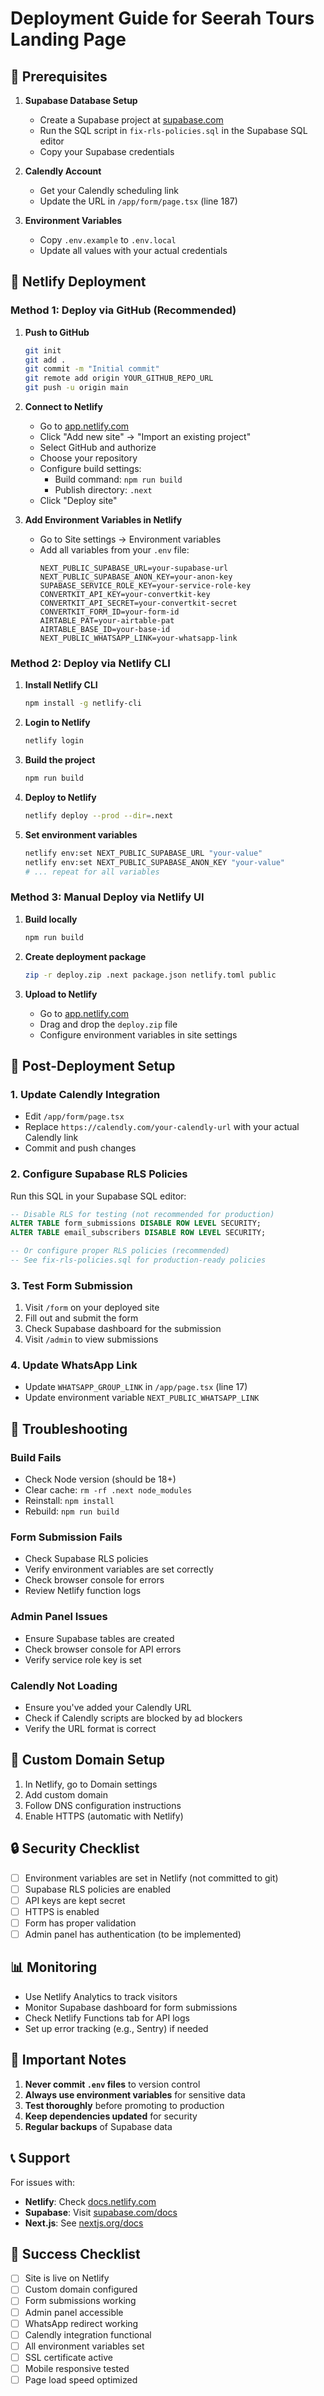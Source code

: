 # Deployment Guide for Seerah Tours Landing Page

## 📝 Prerequisites

1. **Supabase Database Setup**
   - Create a Supabase project at [supabase.com](https://supabase.com)
   - Run the SQL script in `fix-rls-policies.sql` in the Supabase SQL editor
   - Copy your Supabase credentials

2. **Calendly Account**
   - Get your Calendly scheduling link
   - Update the URL in `/app/form/page.tsx` (line 187)

3. **Environment Variables**
   - Copy `.env.example` to `.env.local`
   - Update all values with your actual credentials

## 🚀 Netlify Deployment

### Method 1: Deploy via GitHub (Recommended)

1. **Push to GitHub**
   ```bash
   git init
   git add .
   git commit -m "Initial commit"
   git remote add origin YOUR_GITHUB_REPO_URL
   git push -u origin main
   ```

2. **Connect to Netlify**
   - Go to [app.netlify.com](https://app.netlify.com)
   - Click "Add new site" → "Import an existing project"
   - Select GitHub and authorize
   - Choose your repository
   - Configure build settings:
     - Build command: `npm run build`
     - Publish directory: `.next`
   - Click "Deploy site"

3. **Add Environment Variables in Netlify**
   - Go to Site settings → Environment variables
   - Add all variables from your `.env` file:
     ```
     NEXT_PUBLIC_SUPABASE_URL=your-supabase-url
     NEXT_PUBLIC_SUPABASE_ANON_KEY=your-anon-key
     SUPABASE_SERVICE_ROLE_KEY=your-service-role-key
     CONVERTKIT_API_KEY=your-convertkit-key
     CONVERTKIT_API_SECRET=your-convertkit-secret
     CONVERTKIT_FORM_ID=your-form-id
     AIRTABLE_PAT=your-airtable-pat
     AIRTABLE_BASE_ID=your-base-id
     NEXT_PUBLIC_WHATSAPP_LINK=your-whatsapp-link
     ```

### Method 2: Deploy via Netlify CLI

1. **Install Netlify CLI**
   ```bash
   npm install -g netlify-cli
   ```

2. **Login to Netlify**
   ```bash
   netlify login
   ```

3. **Build the project**
   ```bash
   npm run build
   ```

4. **Deploy to Netlify**
   ```bash
   netlify deploy --prod --dir=.next
   ```

5. **Set environment variables**
   ```bash
   netlify env:set NEXT_PUBLIC_SUPABASE_URL "your-value"
   netlify env:set NEXT_PUBLIC_SUPABASE_ANON_KEY "your-value"
   # ... repeat for all variables
   ```

### Method 3: Manual Deploy via Netlify UI

1. **Build locally**
   ```bash
   npm run build
   ```

2. **Create deployment package**
   ```bash
   zip -r deploy.zip .next package.json netlify.toml public
   ```

3. **Upload to Netlify**
   - Go to [app.netlify.com](https://app.netlify.com)
   - Drag and drop the `deploy.zip` file
   - Configure environment variables in site settings

## 🔧 Post-Deployment Setup

### 1. Update Calendly Integration
- Edit `/app/form/page.tsx`
- Replace `https://calendly.com/your-calendly-url` with your actual Calendly link
- Commit and push changes

### 2. Configure Supabase RLS Policies
Run this SQL in your Supabase SQL editor:
```sql
-- Disable RLS for testing (not recommended for production)
ALTER TABLE form_submissions DISABLE ROW LEVEL SECURITY;
ALTER TABLE email_subscribers DISABLE ROW LEVEL SECURITY;

-- Or configure proper RLS policies (recommended)
-- See fix-rls-policies.sql for production-ready policies
```

### 3. Test Form Submission
1. Visit `/form` on your deployed site
2. Fill out and submit the form
3. Check Supabase dashboard for the submission
4. Visit `/admin` to view submissions

### 4. Update WhatsApp Link
- Update `WHATSAPP_GROUP_LINK` in `/app/page.tsx` (line 17)
- Update environment variable `NEXT_PUBLIC_WHATSAPP_LINK`

## 🐛 Troubleshooting

### Build Fails
- Check Node version (should be 18+)
- Clear cache: `rm -rf .next node_modules`
- Reinstall: `npm install`
- Rebuild: `npm run build`

### Form Submission Fails
- Check Supabase RLS policies
- Verify environment variables are set correctly
- Check browser console for errors
- Review Netlify function logs

### Admin Panel Issues
- Ensure Supabase tables are created
- Check browser console for API errors
- Verify service role key is set

### Calendly Not Loading
- Ensure you've added your Calendly URL
- Check if Calendly scripts are blocked by ad blockers
- Verify the URL format is correct

## 📱 Custom Domain Setup

1. In Netlify, go to Domain settings
2. Add custom domain
3. Follow DNS configuration instructions
4. Enable HTTPS (automatic with Netlify)

## 🔒 Security Checklist

- [ ] Environment variables are set in Netlify (not committed to git)
- [ ] Supabase RLS policies are enabled
- [ ] API keys are kept secret
- [ ] HTTPS is enabled
- [ ] Form has proper validation
- [ ] Admin panel has authentication (to be implemented)

## 📊 Monitoring

- Use Netlify Analytics to track visitors
- Monitor Supabase dashboard for form submissions
- Check Netlify Functions tab for API logs
- Set up error tracking (e.g., Sentry) if needed

## 🚨 Important Notes

1. **Never commit `.env` files** to version control
2. **Always use environment variables** for sensitive data
3. **Test thoroughly** before promoting to production
4. **Keep dependencies updated** for security
5. **Regular backups** of Supabase data

## 📞 Support

For issues with:
- **Netlify**: Check [docs.netlify.com](https://docs.netlify.com)
- **Supabase**: Visit [supabase.com/docs](https://supabase.com/docs)
- **Next.js**: See [nextjs.org/docs](https://nextjs.org/docs)

## 🎉 Success Checklist

- [ ] Site is live on Netlify
- [ ] Custom domain configured
- [ ] Form submissions working
- [ ] Admin panel accessible
- [ ] WhatsApp redirect working
- [ ] Calendly integration functional
- [ ] All environment variables set
- [ ] SSL certificate active
- [ ] Mobile responsive tested
- [ ] Page load speed optimized